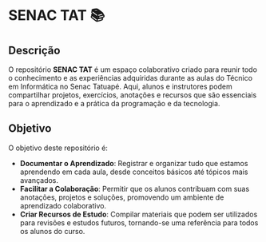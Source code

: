 # SENAC TAT 📚

## Descrição
O repositório **SENAC TAT** é um espaço colaborativo criado para reunir todo o conhecimento e as experiências adquiridas durante as aulas do Técnico em Informática no Senac Tatuapé. Aqui, alunos e instrutores podem compartilhar projetos, exercícios, anotações e recursos que são essenciais para o aprendizado e a prática da programação e da tecnologia.

## Objetivo
O objetivo deste repositório é:
- **Documentar o Aprendizado**: Registrar e organizar tudo que estamos aprendendo em cada aula, desde conceitos básicos até tópicos mais avançados.
- **Facilitar a Colaboração**: Permitir que os alunos contribuam com suas anotações, projetos e soluções, promovendo um ambiente de aprendizado colaborativo.
- **Criar Recursos de Estudo**: Compilar materiais que podem ser utilizados para revisões e estudos futuros, tornando-se uma referência para todos os alunos do curso.
